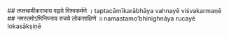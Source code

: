 <section data-markdown>
## तप्तचामीकराभाय वह्नये विश्वकर्मणे ।
taptacāmīkarābhāya vahnayē viśvakarmaṇē
## नमस्तमोऽभिनिघ्नाय रुचये लोकसाक्षिणे ॥
namastamo’bhinighnāya rucayē lokasākṣiṇē
</section>

